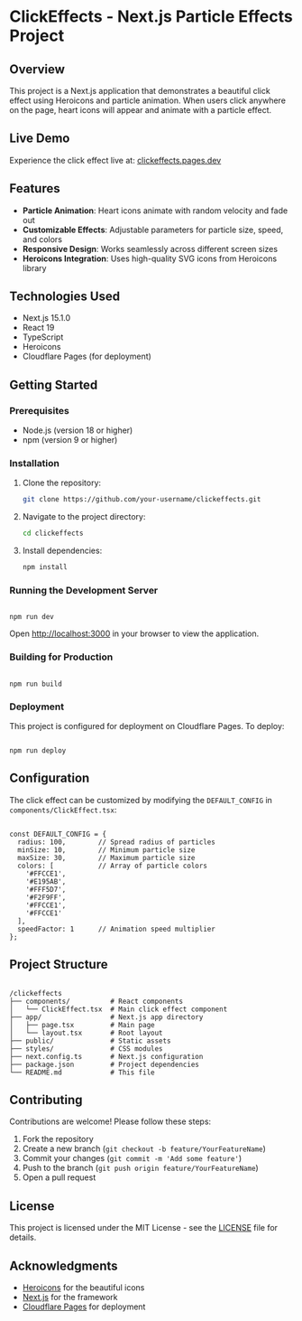 # ClickEffects - Next.js Particle Effects Project

## Overview
This project is a Next.js application that demonstrates a beautiful click effect using Heroicons and particle animation. When users click anywhere on the page, heart icons will appear and animate with a particle effect.

## Live Demo
Experience the click effect live at: [clickeffects.pages.dev](https://clickeffects.pages.dev)

## Features
- **Particle Animation**: Heart icons animate with random velocity and fade out
- **Customizable Effects**: Adjustable parameters for particle size, speed, and colors
- **Responsive Design**: Works seamlessly across different screen sizes
- **Heroicons Integration**: Uses high-quality SVG icons from Heroicons library

## Technologies Used
- Next.js 15.1.0
- React 19
- TypeScript
- Heroicons
- Cloudflare Pages (for deployment)

## Getting Started

### Prerequisites
- Node.js (version 18 or higher)
- npm (version 9 or higher)

### Installation
1. Clone the repository:
   ```bash
   git clone https://github.com/your-username/clickeffects.git
   ```
2. Navigate to the project directory:
   ```bash
   cd clickeffects
   ```
3. Install dependencies:
   ```bash
   npm install
   ```

### Running the Development Server
```

npm run dev
```
Open [http://localhost:3000](http://localhost:3000) in your browser to view the application.

### Building for Production
```

npm run build
```

### Deployment
This project is configured for deployment on Cloudflare Pages. To deploy:
```

npm run deploy
```

## Configuration
The click effect can be customized by modifying the `DEFAULT_CONFIG` in `components/ClickEffect.tsx`:
```

const DEFAULT_CONFIG = {
  radius: 100,        // Spread radius of particles
  minSize: 10,        // Minimum particle size
  maxSize: 30,        // Maximum particle size
  colors: [           // Array of particle colors
    '#FFCCE1', 
    '#E195AB', 
    '#FFF5D7', 
    '#F2F9FF', 
    '#FFCCE1', 
    '#FFCCE1'
  ],
  speedFactor: 1      // Animation speed multiplier
};
```

## Project Structure
```

/clickeffects
├── components/          # React components
│   └── ClickEffect.tsx  # Main click effect component
├── app/                 # Next.js app directory
│   ├── page.tsx         # Main page
│   └── layout.tsx       # Root layout
├── public/              # Static assets
├── styles/              # CSS modules
├── next.config.ts       # Next.js configuration
├── package.json         # Project dependencies
└── README.md            # This file
```

## Contributing
Contributions are welcome! Please follow these steps:
1. Fork the repository
2. Create a new branch (`git checkout -b feature/YourFeatureName`)
3. Commit your changes (`git commit -m 'Add some feature'`)
4. Push to the branch (`git push origin feature/YourFeatureName`)
5. Open a pull request

## License
This project is licensed under the MIT License - see the [LICENSE](LICENSE) file for details.

## Acknowledgments
- [Heroicons](https://heroicons.com/) for the beautiful icons
- [Next.js](https://nextjs.org/) for the framework
- [Cloudflare Pages](https://pages.cloudflare.com/) for deployment